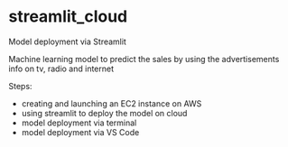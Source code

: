 # streamlit_cloud
Model deployment via Streamlit


Machine learning model to predict the sales by using the advertisements info on tv, radio and internet

Steps:
- creating and launching an EC2 instance on AWS
- using streamlit to deploy the model on cloud
- model deployment via terminal
- model deployment via VS Code
